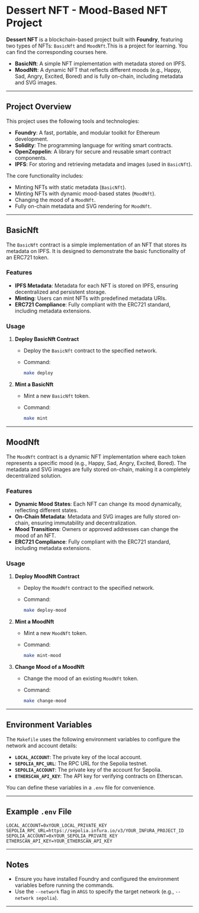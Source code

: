# Dessert NFT - Mood-Based NFT Project

**Dessert NFT** is a blockchain-based project built with **Foundry**, featuring two types of NFTs: `BasicNft` and `MoodNft`.This is a project for learning. You can find the corresponding courses <a herf="https://updraft.cyfrin.io/courses/advanced-foundry">here</a>.

- **BasicNft**: A simple NFT implementation with metadata stored on IPFS.
- **MoodNft**: A dynamic NFT that reflects different moods (e.g., Happy, Sad, Angry, Excited, Bored) and is fully on-chain, including metadata and SVG images.

---

## **Project Overview**

This project uses the following tools and technologies:

- **Foundry**: A fast, portable, and modular toolkit for Ethereum development.
- **Solidity**: The programming language for writing smart contracts.
- **OpenZeppelin**: A library for secure and reusable smart contract components.
- **IPFS**: For storing and retrieving metadata and images (used in `BasicNft`).

The core functionality includes:

- Minting NFTs with static metadata (`BasicNft`).
- Minting NFTs with dynamic mood-based states (`MoodNft`).
- Changing the mood of a `MoodNft`.
- Fully on-chain metadata and SVG rendering for `MoodNft`.

---

## **BasicNft**

The `BasicNft` contract is a simple implementation of an NFT that stores its metadata on IPFS. It is designed to demonstrate the basic functionality of an ERC721 token.

### **Features**

- **IPFS Metadata**: Metadata for each NFT is stored on IPFS, ensuring decentralized and persistent storage.
- **Minting**: Users can mint NFTs with predefined metadata URIs.
- **ERC721 Compliance**: Fully compliant with the ERC721 standard, including metadata extensions.

### **Usage**

1. **Deploy BasicNft Contract**
   - Deploy the `BasicNft` contract to the specified network.
   - Command:

     ```bash
     make deploy
     ```

2. **Mint a BasicNft**
   - Mint a new `BasicNft` token.
   - Command:

     ```bash
     make mint
     ```

---

## **MoodNft**

The `MoodNft` contract is a dynamic NFT implementation where each token represents a specific mood (e.g., Happy, Sad, Angry, Excited, Bored). The metadata and SVG images are fully stored on-chain, making it a completely decentralized solution.

### **Features**

- **Dynamic Mood States**: Each NFT can change its mood dynamically, reflecting different states.
- **On-Chain Metadata**: Metadata and SVG images are fully stored on-chain, ensuring immutability and decentralization.
- **Mood Transitions**: Owners or approved addresses can change the mood of an NFT.
- **ERC721 Compliance**: Fully compliant with the ERC721 standard, including metadata extensions.

### **Usage**

1. **Deploy MoodNft Contract**
   - Deploy the `MoodNft` contract to the specified network.
   - Command:

     ```bash
     make deploy-mood
     ```

2. **Mint a MoodNft**
   - Mint a new `MoodNft` token.
   - Command:

     ```bash
     make mint-mood
     ```

3. **Change Mood of a MoodNft**
   - Change the mood of an existing `MoodNft` token.
   - Command:

     ```bash
     make change-mood
     ```

---

## **Environment Variables**

The `Makefile` uses the following environment variables to configure the network and account details:

- **`LOCAL_ACCOUNT`**: The private key of the local account.
- **`SEPOLIA_RPC_URL`**: The RPC URL for the Sepolia testnet.
- **`SEPOLIA_ACCOUNT`**: The private key of the account for Sepolia.
- **`ETHERSCAN_API_KEY`**: The API key for verifying contracts on Etherscan.

You can define these variables in a `.env` file for convenience.

---

## **Example `.env` File**

```plaintext
LOCAL_ACCOUNT=0xYOUR_LOCAL_PRIVATE_KEY
SEPOLIA_RPC_URL=https://sepolia.infura.io/v3/YOUR_INFURA_PROJECT_ID
SEPOLIA_ACCOUNT=0xYOUR_SEPOLIA_PRIVATE_KEY
ETHERSCAN_API_KEY=YOUR_ETHERSCAN_API_KEY
```

---

## **Notes**

- Ensure you have installed Foundry and configured the environment variables before running the commands.
- Use the `--network` flag in `ARGS` to specify the target network (e.g., `--network sepolia`).

---
